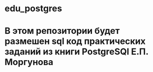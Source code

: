 # edu_postgres
# В этом репозитории будет размешен sql код практических заданий из книги PostgreSQl Е.П. Моргунова
